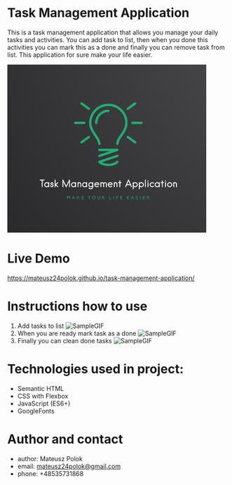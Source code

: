 # Task Management Application
This is a task management application that allows you manage your daily tasks and activities. You can add task to list, then when you done this activities you can mark this as a done and finally you can remove task from list. This application for sure make your life easier.

![Logo](images/logo--small.png)

# Live Demo
https://mateusz24polok.github.io/task-management-application/

# Instructions how to use
1. Add tasks to list
![SampleGIF](images/CurrencyConverter_Sample.gif)
2. When you are ready mark task as a done
![SampleGIF](images/CurrencyConverter_Sample.gif)
3. Finally you can clean done tasks
![SampleGIF](images/CurrencyConverter_Sample.gif)


# Technologies used in project:
- Semantic HTML
- CSS with Flexbox
- JavaScript (ES6+)
- GoogleFonts


# Author and contact
- author: Mateusz Polok
- email: mateusz24polok@gmail.com
- phone: +48535731868